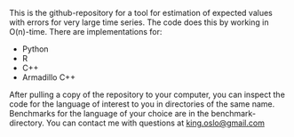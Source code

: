 This is the github-repository for a tool for estimation of expected values with errors for very large time series. The code does this by working in O(n)-time. There are implementations for:
- Python
- R
- C++
- Armadillo C++

After pulling a copy of the repository to your computer, you can inspect the code for the language of interest to you in directories of the same name. Benchmarks for the language of your choice are in the benchmark-directory. You can contact me with questions at king.oslo@gmail.com
